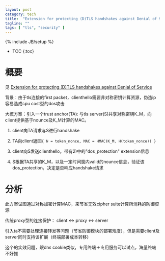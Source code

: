 ```yaml
---
layout: post
category: tech
title:  "Extension for protecting (D)TLS handshakes against Denial of Service"
tagline: ""
tags: [ "tls", "security" ] 
---
```

{% include JB/setup %}

* TOC
{:toc}

# 概要

见 [Extension for protecting (D)TLS handshakes against Denial of Service](https://tools.ietf.org/html/draft-tiloca-tls-dos-handshake-02)

背景：由于tls连接的first packet，clienthello需要非对称密钥计算资源，伪造ip容易造成cpu cost型的dos攻击

大概方案：引入一个trust anchor(TA): 与tls server(S)共享对称密钥K_M，向client提供基于nounce及K_M计算的MAC。

1) client向TA请求与S进行handshake

2) TA向client返回``{ N = token_nonce, MAC = HMAC(K_M, H(token_nonce)) }``

3) client向S发送clienthello，带有2)中的"dos_protection" extension信息

4) S根据TA共享的K_M，以及一定时间窗内valid的nounce信息，验证该dos_protection，决定是否响应handshake请求

# 分析

此方案试图通过对称加密计算MAC，来节省无效cipher suite计算所消耗的防御资源

传统proxy型的连接保护： client <-> proxy <-> server

引入ta不需要处理连接转发等问题（节省防御模块的部署难度），但是需要client及server同时支持该扩展（终端部署成本转移）

这个的实效问题，跟dns cookie类似，专用终端＋专用服务可以试点，海量终端不好推
